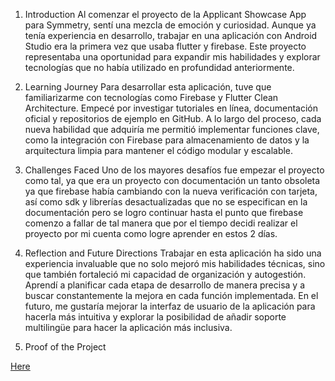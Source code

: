 1. Introduction
Al comenzar el proyecto de la Applicant Showcase App para Symmetry, sentí una mezcla de emoción y curiosidad. Aunque ya tenía experiencia en desarrollo, trabajar en una aplicación con Android Studio era la primera vez que usaba flutter y firebase. Este proyecto representaba una oportunidad para expandir mis habilidades y explorar tecnologías que no había utilizado en profundidad anteriormente.

2. Learning Journey
Para desarrollar esta aplicación, tuve que familiarizarme con tecnologías como Firebase y Flutter Clean Architecture. Empecé por investigar tutoriales en línea, documentación oficial y repositorios de ejemplo en GitHub. A lo largo del proceso, cada nueva habilidad que adquiría me permitió implementar funciones clave, como la integración con Firebase para almacenamiento de datos y la arquitectura limpia para mantener el código modular y escalable.

3. Challenges Faced
Uno de los mayores desafíos fue empezar el proyecto como tal, ya que era un proyecto con documentación un tanto obsoleta ya que firebase había cambiando con la nueva verificación con tarjeta, así como sdk y librerías desactualizadas que no se especifican en la documentación pero se logro continuar hasta el punto que firebase comenzo a fallar de tal manera que por el tiempo decidi realizar el proyecto por mi cuenta como logre aprender en estos 2 días.

4. Reflection and Future Directions
Trabajar en esta aplicación ha sido una experiencia invaluable que no solo mejoró mis habilidades técnicas, sino que también fortaleció mi capacidad de organización y autogestión. Aprendí a planificar cada etapa de desarrollo de manera precisa y a buscar constantemente la mejora en cada función implementada. En el futuro, me gustaría mejorar la interfaz de usuario de la aplicación para hacerla más intuitiva y explorar la posibilidad de añadir soporte multilingüe para hacer la aplicación más inclusiva.

5. Proof of the Project

[Here](images_REPORT)
